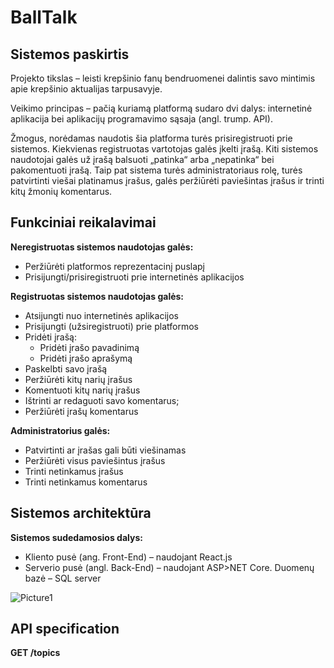 # BallTalk

## Sistemos paskirtis

Projekto tikslas – leisti krepšinio fanų bendruomenei dalintis savo mintimis apie krepšinio aktualijas tarpusavyje.

Veikimo principas – pačią kuriamą platformą sudaro dvi dalys: internetinė aplikacija bei aplikacijų programavimo sąsaja (angl. trump. API). 

Žmogus, norėdamas naudotis šia platforma turės prisiregistruoti prie sistemos. Kiekvienas registruotas vartotojas galės įkelti įrašą. Kiti sistemos naudotojai galės už įrašą balsuoti „patinka“ arba „nepatinka“ bei pakomentuoti įrašą. Taip pat sistema turės administratoriaus rolę, turės patvirtinti viešai platinamus įrašus, galės peržiūrėti paviešintas įrašus ir trinti kitų žmonių komentarus.

## Funkciniai reikalavimai

**Neregistruotas sistemos naudotojas galės:**
- Peržiūrėti platformos reprezentacinį puslapį
- Prisijungti/prisiregistruoti prie internetinės aplikacijos

**Registruotas sistemos naudotojas galės:**
- Atsijungti nuo internetinės aplikacijos
- Prisijungti (užsiregistruoti) prie platformos
- Pridėti įrašą:
    - Pridėti įrašo pavadinimą
    - Pridėti įrašo aprašymą
- Paskelbti savo įrašą
- Peržiūrėti kitų narių įrašus
- Komentuoti kitų narių įrašus
- Ištrinti ar redaguoti savo komentarus;
- Peržiūrėti įrašų komentarus

**Administratorius galės:**
- Patvirtinti ar įrašas gali būti viešinamas
- Peržiūrėti visus paviešintus įrašus
- Trinti netinkamus įrašus
- Trinti netinkamus komentarus

## Sistemos architektūra

**Sistemos sudedamosios dalys:**
- Kliento pusė (ang. Front-End) – naudojant React.js
- Serverio pusė (angl. Back-End) – naudojant ASP>NET Core. Duomenų bazė – SQL server

![Picture1](https://user-images.githubusercontent.com/66777570/194723730-37666f03-8a72-4d8c-a33a-3e3e5ceb2e91.png)

## API specification

**GET /topics**
